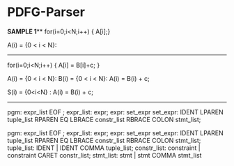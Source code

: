 # PDFG-Parser
**************SAMPLE 1****************
for(i=0;i<N;i++)
{ A[i];}

A(i) = {0 < i < N}:





*************************************
for(i=0;i<N;i++)
{
 A[i] = B[i]+c;
}

A(i) = {0 < i < N}:
B(i) = {0 < i < N}:
 A(i) = B(i) + c;

 S(i) = {0<i<N} : A(i) = B(i) + c;




**************************************

pgm: expr_list EOF ;
expr_list: expr;
expr: set_expr
set_expr: IDENT LPAREN tuple_list RPAREN EQ LBRACE constr_list RBRACE COLON stmt_list;

pgm: expr_list EOF ;
expr_list: expr;
expr: set_expr
set_expr: IDENT LPAREN tuple_list RPAREN EQ LBRACE constr_list RBRACE COLON stmt_list;
tuple_list: IDENT | IDENT COMMA tuple_list;
constr_list: constraint | constraint CARET constr_list;
stmt_list: stmt | stmt COMMA stmt_list